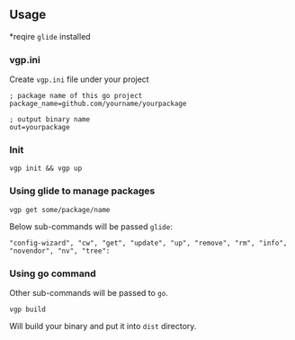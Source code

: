 ## Usage
*reqire `glide` installed
### vgp.ini
Create `vgp.ini` file under your project
```
; package name of this go project
package_name=github.com/yourname/yourpackage

; output binary name
out=yourpackage
```

### Init
```
vgp init && vgp up
```

### Using glide to manage packages
```
vgp get some/package/name
```
Below sub-commands will be passed `glide`:
```
"config-wizard", "cw", "get", "update", "up", "remove", "rm", "info", "novendor", "nv", "tree":
```

### Using go command
Other sub-commands will be passed to `go`.
```
vgp build
```
Will build your binary and put it into `dist` directory.